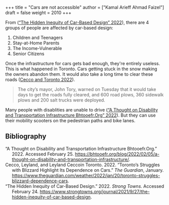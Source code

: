 +++
title = "Cars are not accessible"
author = ["Kamal Arieff Ahmad Faizel"]
draft = false
weight = 2010
+++

From (<a href="#citeproc_bib_item_3">“The Hidden Inequity of Car-Based Design” 2022</a>), there are 4 groups of people are affected by car-based design:

1.  Children and Teenagers
2.  Stay-at-Home Parents
3.  The Income-Vulnerable
4.  Senior Citizens

Once the infrastructure for cars gets bad enough, they're entirely useless. This is what happened in Toronto. Cars getting stuck in the snow making the owners abandon them. It would also take a long time to clear these roads (<a href="#citeproc_bib_item_2">Cecco and Toronto 2022</a>).

> The city’s mayor, John Tory, warned on Tuesday that it would take days to get the roads fully cleared, and 600 road plows, 360 sidewalk plows and 200 salt trucks were deployed.

Many people with disablities are unable to drive (<a href="#citeproc_bib_item_1">“A Thought on Disability and Transportation Infrastructure Bhtooefr.Org” 2022</a>). But they can use their mobility scooters on the pedestrian paths and bike lanes.

## Bibliography

<style>.csl-entry{text-indent: -1.5em; margin-left: 1.5em;}</style><div class="csl-bib-body">
  <div class="csl-entry"><a id="citeproc_bib_item_1"></a>“A Thought on Disability and Transportation Infrastructure Bhtooefr.Org.” 2022. Accessed February 25. <a href="https://bhtooefr.org/blog/2022/02/05/a-thought-on-disability-and-transportation-infrastructure/">https://bhtooefr.org/blog/2022/02/05/a-thought-on-disability-and-transportation-infrastructure/</a>.</div>
  <div class="csl-entry"><a id="citeproc_bib_item_2"></a>Cecco, Leyland, and Leyland Ceccoin Toronto. 2022. “Toronto’s Struggles with Blizzard Highlight Its Dependence on Cars.” <i>The Guardian</i>, January. <a href="https://www.theguardian.com/weather/2022/jan/20/toronto-struggles-blizzard-dependence-cars">https://www.theguardian.com/weather/2022/jan/20/toronto-struggles-blizzard-dependence-cars</a>.</div>
  <div class="csl-entry"><a id="citeproc_bib_item_3"></a>“The Hidden Inequity of Car-Based Design.” 2022. <i>Strong Towns</i>. Accessed February 24. <a href="https://www.strongtowns.org/journal/2021/9/27/the-hidden-inequity-of-car-based-design">https://www.strongtowns.org/journal/2021/9/27/the-hidden-inequity-of-car-based-design</a>.</div>
</div>
